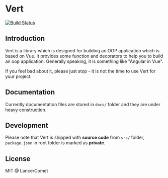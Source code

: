 # Vert

[![Build Status](https://travis-ci.com/LancerComet/Vert.svg?token=5zYzqd8cwqrVEG6tvNJs&branch=master)](https://travis-ci.com/LancerComet/vue-enterprise)

## Introduction

Vert is a library which is designed for building an OOP application which is based on Vue. It provides some function and decorators to help you to build an oop application. Generally speaking, it is something like "Angular in Vue".

If you feel bad about it, please just stop - it is not the time to use Vert for your project.

## Documentation

Currently documentation files are stored in `docs/` folder and they are under heavy construction.

## Development

Please note that Vert is shipped with **source code** from `src/` folder, `package.json` in root folder is marked as **private**.

## License

MIT @ LancerComet
